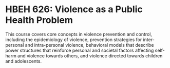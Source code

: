 # HBEH 626: Violence as a Public Health Problem

This course covers core concepts in violence prevention and control, including the epidemiology of violence, prevention strategies for inter-personal and intra-personal violence, behavioral models that describe power structures that reinforce personal and societal factors affecting self-harm and violence towards others, and violence directed towards children and adolescents.